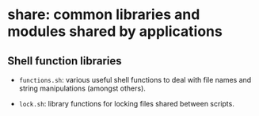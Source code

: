 share: common libraries and modules shared by applications
==========================================================

Shell function libraries
------------------------

*   `functions.sh`: various useful shell functions to deal with file names
     and string manipulations (amongst others).

*   `lock.sh`: library functions for locking files shared between scripts.
